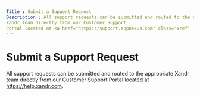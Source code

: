```yaml
---
Title : Submit a Support Request
Description : All support requests can be submitted and routed to the appropriate
Xandr team directly from our Customer Support
Portal located at <a href="https://support.appnexus.com" class="xref"
---
```



# Submit a Support Request



All support requests can be submitted and routed to the appropriate
Xandr team directly from our Customer Support
Portal located at <a href="https://support.appnexus.com" class="xref"
target="_blank">https://help.xandr.com</a>.




